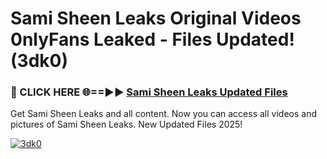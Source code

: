 # Sami Sheen Leaks Original Videos 0nlyFans Leaked - Files Updated! (3dk0)

<h3>🔴 CLICK HERE 🌐==►► <a href="https://tinyurl.com/ehrbuxhb" rel="nofollow">Sami Sheen Leaks Updated Files</a></h3>

Get Sami Sheen Leaks and all content. Now you can access all videos and pictures of Sami Sheen Leaks. New Updated Files 2025!

[![3dk0](https://i.imgur.com/lVYEuWS.gif)](https://tinyurl.com/ehrbuxhb)
